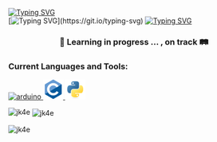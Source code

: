[![Typing SVG](https://readme-typing-svg.demolab.com?font=Fira+Code&pause=1000&color=CF13F7&multiline=true&repeat=false&random=false&width=435&lines=Hi+%F0%9F%91%8B%2C+welcome+to+my+Github!+)](https://git.io/typing-svg)  
[![Typing SVG](https://readme-typing-svg.demolab.com?font=Fira+Code&pause=1000&color=F7F51A&multiline=true&repeat=false&random=false&width=435&lines=Nice+to+meet+you!)](https://git.io/typing-svg)  
[![Typing SVG](https://readme-typing-svg.demolab.com?font=Fira+Code&pause=3000&random=true&width=435&lines=Currently+doing+a+lot+of+%F0%9F%90%8D+coding)](https://git.io/typing-svg)

<h3 align="center">🚧 Learning in progress ... , on track 🛤</h3>
<h3 align="left">Current Languages and Tools:</h3>
<p align="left"> <a href="https://www.arduino.cc/" target="_blank" rel="noreferrer"> <img src="https://cdn.worldvectorlogo.com/logos/arduino-1.svg" alt="arduino" width="40" height="40"/> </a> <a href="https://www.cprogramming.com/" target="_blank" rel="noreferrer"> <img src="https://raw.githubusercontent.com/devicons/devicon/master/icons/c/c-original.svg" alt="c" width="40" height="40"/> </a> <a href="https://www.python.org" target="_blank" rel="noreferrer"> <img src="https://raw.githubusercontent.com/devicons/devicon/master/icons/python/python-original.svg" alt="python" width="40" height="40"/> </a> </p>

<p><img align="left" src="https://github-readme-stats.vercel.app/api/top-langs?username=jk4e&show_icons=true&theme=dark&locale=en&layout=compact" alt="jk4e" /></p>

<p>&nbsp;<img align="center" src="https://github-readme-stats.vercel.app/api?username=jk4e&show_icons=true&theme=dark&locale=en" alt="jk4e" /></p>

<p><img align="center" src="https://github-readme-streak-stats.herokuapp.com/?user=jk4e&theme=dark" alt="jk4e" /></p>

<!--
**jk4e/jk4e** is a ✨ _special_ ✨ repository because its `README.md` (this file) appears on your GitHub profile.

### Hi there 👋

Here are some ideas to get you started:

- 🔭 I’m currently working on ...
- 🌱 I’m currently learning ...
- 👯 I’m looking to collaborate on ...
- 🤔 I’m looking for help with ...
- 💬 Ask me about ...
- 📫 How to reach me: ...
- 😄 Pronouns: ...
- ⚡ Fun fact: ...
-->

